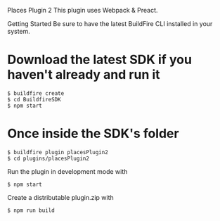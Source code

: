 Places Plugin 2
This plugin uses Webpack & Preact.

Getting Started
Be sure to have the latest BuildFire CLI installed in your system.

# Download the latest SDK if you haven't already and run it
```
$ buildfire create
$ cd BuildfireSDK
$ npm start
```

# Once inside the SDK's folder
```
$ buildfire plugin placesPlugin2
$ cd plugins/placesPlugin2
```

Run the plugin in development mode with
```
$ npm start
```

Create a distributable plugin.zip with
```
$ npm run build
```
